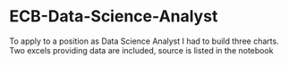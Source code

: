# ECB-Data-Science-Analyst
To apply to a position as Data Science Analyst I had to build three charts. Two excels providing data are included, source is listed in the notebook
